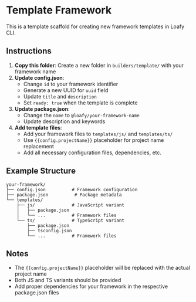 # Template Framework

This is a template scaffold for creating new framework templates in Loafy CLI.

## Instructions

1. **Copy this folder**: Create a new folder in `builders/template/` with your framework name
2. **Update config.json**: 
   - Change `id` to your framework identifier
   - Generate a new UUID for `uuid` field
   - Update `title` and `description`
   - Set `ready: true` when the template is complete
3. **Update package.json**:
   - Change the `name` to `@loafy/your-framework-name`
   - Update description and keywords
4. **Add template files**:
   - Add your framework files to `templates/js/` and `templates/ts/`
   - Use `{{config.projectName}}` placeholder for project name replacement
   - Add all necessary configuration files, dependencies, etc.

## Example Structure
```
your-framework/
├── config.json          # Framework configuration
├── package.json          # Package metadata
└── templates/
    ├── js/              # JavaScript variant
    │   ├── package.json
    │   └── ...          # Framework files
    └── ts/              # TypeScript variant
        ├── package.json
        ├── tsconfig.json
        └── ...          # Framework files
```

## Notes
- The `{{config.projectName}}` placeholder will be replaced with the actual project name
- Both JS and TS variants should be provided
- Add proper dependencies for your framework in the respective package.json files